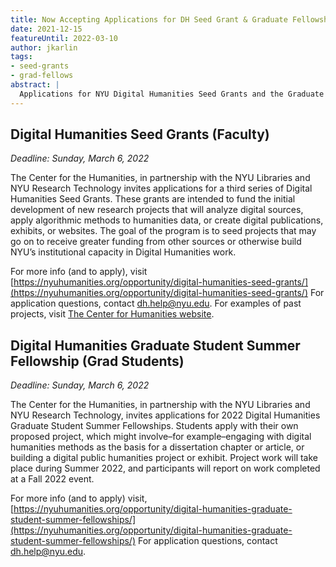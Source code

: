 ```yaml
---
title: Now Accepting Applications for DH Seed Grant & Graduate Fellowship 2022 Cohorts
date: 2021-12-15
featureUntil: 2022-03-10
author: jkarlin
tags:
- seed-grants
- grad-fellows
abstract: |
  Applications for NYU Digital Humanities Seed Grants and the Graduate Fellowships in the 2022 cycle are now open.
---
```


## Digital Humanities Seed Grants (Faculty)

_Deadline: Sunday, March 6, 2022_

The Center for the Humanities, in partnership with the NYU Libraries and NYU Research Technology invites applications for a third series of Digital Humanities Seed Grants. These grants are intended to fund the initial development of new research projects that will analyze digital sources, apply algorithmic methods to humanities data, or create digital publications, exhibits, or websites. The goal of the program is to seed projects that may go on to receive greater funding from other sources or otherwise build NYU’s institutional capacity in Digital Humanities work.

For more info (and to apply), visit [https://nyuhumanities.org/opportunity/digital-humanities-seed-grants/](https://nyuhumanities.org/opportunity/digital-humanities-seed-grants/)
For application questions, contact dh.help@nyu.edu.
For examples of past projects, visit [The Center for Humanities website](https://nyuhumanities.org/digital-humanities-seed-grant-projects/).



## Digital Humanities Graduate Student Summer Fellowship (Grad Students)

_Deadline: Sunday, March 6, 2022_

The Center for the Humanities, in partnership with the NYU Libraries and NYU Research Technology, invites applications for 2022 Digital Humanities Graduate Student Summer Fellowships. Students apply with their own proposed project, which might involve–for example–engaging with digital humanities methods as the basis for a dissertation chapter or article, or building a digital public humanities project or exhibit. Project work will take place during Summer 2022, and participants will report on work completed at a Fall 2022 event.

For more info (and to apply) visit, [https://nyuhumanities.org/opportunity/digital-humanities-graduate-student-summer-fellowships/](https://nyuhumanities.org/opportunity/digital-humanities-graduate-student-summer-fellowships/)
For application questions, contact dh.help@nyu.edu.
